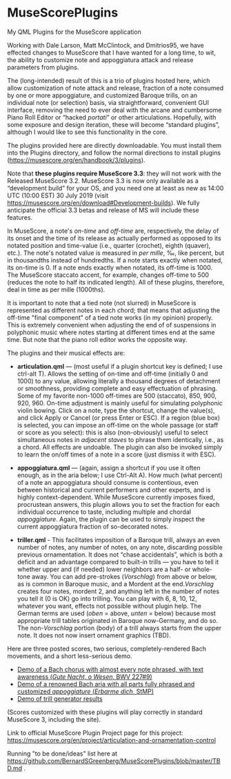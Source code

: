 # MuseScorePlugins
My QML Plugins for the MuseScore application

Working with Dale Larson, Matt McClintock, and Dmitrios95, we have effected changes to MuseScore that I have wanted for a long time, to wit, the ability to customize note and appoggiatura attack and release parameters from plugins.

The (long-intended) result of this is a trio of plugins hosted here, which allow customization of note attack and release, fraction of a note consumed by one or more appoggiature, and customized Baroque trills, on an individual note (or selection) basis, via straightforward, convenient GUI interface, removing the need to ever deal with the arcane and cumbersome Piano Roll Editor or “hacked *portati*” or other articulations. Hopefully, with some exposure and design iteration, these will become “standard plugins”, although I would like to see this functionality in the core.

The plugins provided here are directly downloadable.  You must install them into the Plugins directory, and follow the normal directions to install plugins (https://musescore.org/en/handbook/3/plugins). 

Note that **these plugins require MuseScore 3.3**: they will not work with the Released MuseScore 3.2. MuseScore 3.3 is now only available as a “development build” for your OS, and you need one at least as new as 14:00 UTC (10:00 EST) 30 July 2019 (visit https://musescore.org/en/download#Development-builds).  We fully anticipate the official 3.3 betas and release of MS will include these features.

In MuseScore, a note's _on-time_ and _off-time_ are, respectively, the delay of its onset and the time of its release as actually performed as opposed to its notated position and time-value (i.e., quarter (crochet), eighth (quaver), etc.). The note's notated value is measured in _per mille_, ‰, like percent, but in thousandths instead of hundredths. If a note starts exactly when notated, its on-time is 0.  If a note ends exactly when notated, its off-time is 1000.  The MuseScore staccato accent, for example, changes off-time to 500 (reduces the note to half its indicated length).  All of these plugins, therefore, deal in time as per mille (1000ths).

It is important to note that a tied note (not slurred) in MuseScore is represented as different notes in each chord; that means that adjusting the off-time "final component" of a tied note works (in my opinion) properly.  This is extremely convenient when adjusting the end of of suspensions in polyphonic music where notes starting at different times end at the same time.  But note that the piano roll editor works the opposite way.

The plugins and their musical effects are:

* **articulation.qml** — (most useful if a plugin shortcut key is defined; I use ctrl-alt T). Allows the setting of on-time and off-time (initially 0 and 1000) to any value, allowing literally a thousand degrees of detachment or smoothness, providing complete and easy effectuation of phrasing. Some of my favorite non-1000 off-times are 500 (staccato), 850, 900, 920, 960. On-time adjustment is mainly useful for simulating polyphonic violin bowing. Click on a note, type the shortcut, change the value(s), and click Apply or Cancel (or press Enter or ESC). If a region (blue box) is selected, you can impose an off-time on the whole passage (or staff or score as you select): this is also (non-obviously) useful to select simultaneous notes in _adjacent staves_ to phrase them identically, i.e., as a chord. All effects are undoable. The plugin can also be invoked simply to learn the on/off times of a note in a score (just dismiss it with ESC). 

* **appoggiatura.qml** — (again, assign a shortcut if you use it often enough, as in the aria below; I use Ctrl-Alt A). How much (what percent) of a note an appoggiatura should consume is contentious, even between historical and current performers and other experts, and is highly context-dependent. While MuseScore currently imposes fixed, procrustean answers, this plugin allows you to set the fraction for each individual occurrence to taste, including multiple and chordal *appoggiature*. Again, the plugin can be used to simply inspect the current appoggiatura fraction of so-decorated notes.

* **triller.qml** - This facilitates imposition of a Baroque trill, always an even number of notes, any number of notes, on any note, discarding possible previous ornamentation. It does not “chase accidentals”, which is both a deficit and an advantage compared to built-in trills — you have to tell it whether upper and (if needed) lower neighbors are a half- or whole-tone away. You can add pre-strokes (*Vorschlag*) from above or below, as is common in Baroque music, and a Mordent at the end.*Vorschlag* creates four notes, mordent 2, and anything left in the number of notes you tell it (0 is OK) go into trilling. You can play with 6, 8, 10, 12, whatever you want, effects not possible without plugin help. The German terms are used (*oben* = above, *unten* = below) because most appropriate trill tables originated in Baroque now-Germany, and do so. The non-_Vorschlag_ portion (body) of a trill always starts from the upper note. It does not now insert ornament graphics (TBD).

Here are three posted scores, two serious, completely-rendered Bach movements, and a short less-serious demo.

* [Demo of a Bach chorus with almost every note phrased, with text awareness (_Gute Nacht, o Wesen_, BWV 227#9)](https://musescore.com/bsg/gute_nacht_o_wesen)
* [Demo of a renowned Bach aria with all parts fully phrased and customized *appoggiature* (_Erbarme dich_, StMP)](https://musescore.com/bsg/erbarme_dich)
* [Demo of trill generator results](https://musescore.com/bsg/scores/5658151)

(Scores customized with these plugins will play correctly in standard MuseScore 3, including the site).

Link to official MuseScore Plugin Project page for this project: https://musescore.org/en/project/articulation-and-ornamentation-control

Running "to be done/ideas" list here at https://github.com/BernardSGreenberg/MuseScorePlugins/blob/master/TBD.md .
